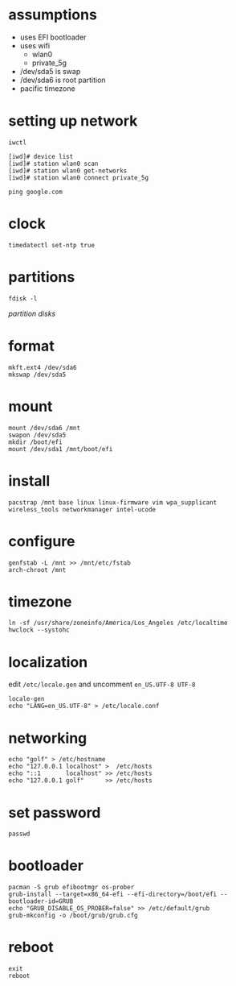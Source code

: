 # assumptions
- uses EFI bootloader
- uses wifi
  - wlan0
  - private_5g
- /dev/sda5 is swap
- /dev/sda6 is root partition
- pacific timezone

# setting up network

`iwctl`

```
[iwd]# device list
[iwd]# station wlan0 scan
[iwd]# station wlan0 get-networks
[iwd]# station wlan0 connect private_5g
```

`ping google.com`

# clock
`timedatectl set-ntp true`

# partitions
```
fdisk -l
```
_partition disks_

# format
```
mkft.ext4 /dev/sda6
mkswap /dev/sda5
```

# mount
```
mount /dev/sda6 /mnt
swapon /dev/sda5
mkdir /boot/efi
mount /dev/sda1 /mnt/boot/efi
```

# install
`pacstrap /mnt base linux linux-firmware vim wpa_supplicant wireless_tools networkmanager intel-ucode`

# configure
```
genfstab -L /mnt >> /mnt/etc/fstab
arch-chroot /mnt
```

# timezone
```
ln -sf /usr/share/zoneinfo/America/Los_Angeles /etc/localtime
hwclock --systohc
```

# localization
edit `/etc/locale.gen` and uncomment `en_US.UTF-8 UTF-8`
```
locale-gen
echo "LANG=en_US.UTF-8" > /etc/locale.conf
```

# networking
```
echo "golf" > /etc/hostname
echo "127.0.0.1 localhost" >  /etc/hosts
echo "::1       localhost" >> /etc/hosts
echo "127.0.0.1 golf"      >> /etc/hosts
```

# set password
`passwd`

# bootloader
```
pacman -S grub efibootmgr os-prober
grub-install --target=x86_64-efi --efi-directory=/boot/efi --bootloader-id=GRUB
echo "GRUB_DISABLE_OS_PROBER=false" >> /etc/default/grub
grub-mkconfig -o /boot/grub/grub.cfg
```

# reboot
```
exit
reboot
```

